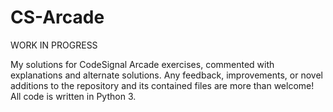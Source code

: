 # CS-Arcade
WORK IN PROGRESS

My solutions for CodeSignal Arcade exercises, commented with explanations and alternate solutions.
Any feedback, improvements, or novel additions to the repository and its contained files are more than welcome!
All code is written in Python 3.
